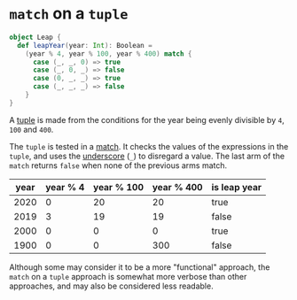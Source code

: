 # `match` on a `tuple`

```scala
object Leap {
  def leapYear(year: Int): Boolean =
    (year % 4, year % 100, year % 400) match {
      case (_, _, 0) => true
      case (_, 0, _) => false
      case (0, _, _) => true
      case (_, _, _) => false
    }
}
```

A [tuple][tuple] is made from the conditions for the year being evenly divisible by `4`, `100` and `400`.

The `tuple` is tested in a [match][match].
It checks the values of the expressions in the `tuple`, and uses the [underscore][underscore] (`_`) to disregard a value.
The last arm of the `match` returns `false` when none of the previous arms match.

| year | year % 4 | year % 100 |   year % 400    | is leap year |
| ---- | -------- | ---------- | --------------- | ------------ |
| 2020 |        0 |         20 |              20 |         true |
| 2019 |        3 |         19 |              19 |        false |
| 2000 |        0 |          0 |               0 |         true |
| 1900 |        0 |          0 |             300 |        false |

Although some may consider it to be a more "functional" approach, the `match` on a `tuple` approach is somewhat more verbose than other approaches,
and may also be considered less readable.

[tuple]: https://docs.scala-lang.org/tour/tuples.html
[match]: https://docs.scala-lang.org/tour/pattern-matching.html
[underscore]: https://www.baeldung.com/scala/underscore
